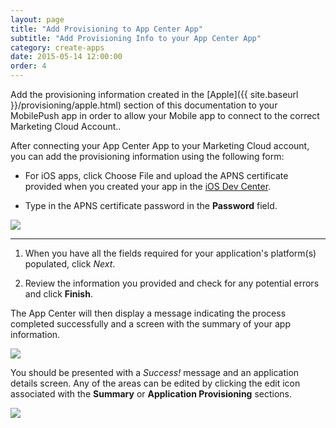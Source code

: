 ```yaml
---
layout: page
title: "Add Provisioning to App Center App"
subtitle: "Add Provisioning Info to your App Center App"
category: create-apps
date: 2015-05-14 12:00:00
order: 4
---
```

Add the provisioning information created in the [Apple]({{ site.baseurl }}/provisioning/apple.html) section of this documentation to your MobilePush app in order to allow your Mobile app to connect to the correct Marketing Cloud Account..

After connecting your App Center App to your Marketing Cloud account, you can add the provisioning information using the following form:

* For iOS apps, click Choose File and upload the APNS certificate provided when you created your app in the <a href="https://developer.apple.com/devcenter/ios/" target="_blank">iOS Dev Center</a>.

* Type in the APNS certificate password in the **Password** field.

<img class="img-responsive" src="{{ site.baseurl }}/assets/CreateNewMobilePushAppsClients.png" />

___
1.  When you have all the fields required for your application's platform(s) populated, click *Next*.

1.  Review the information you provided and check for any potential errors and click **Finish**.<br/>

The App Center will then display a message indicating the process completed successfully and a screen with the summary of your app information.

<img class="img-responsive" src="{{ site.baseurl }}/assets/Summary.png" /><br/>

You should be presented with a _Success!_ message and an application details screen.  Any of the areas can be edited by clicking the edit icon associated with the **Summary** or **Application Provisioning** sections.<br/>

<img class="img-responsive" src="{{ site.baseurl }}/assets/exampleAppSuccess.png" /><br/>
